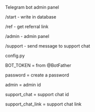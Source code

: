 Telegram bot admin panel

/start - write in database

/ref - get referral link

/admin - admin panel

/support - send message to support chat



config.py


BOT_TOKEN = from @BotFather

password = сreate a password

admin = admin id

support_chat = support chat id

support_chat_link = support chat link
